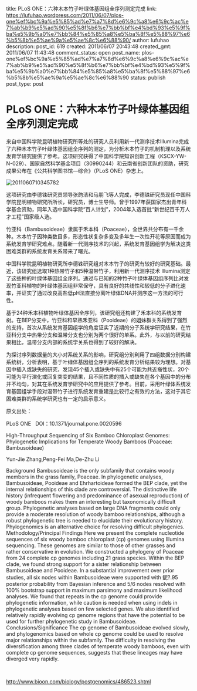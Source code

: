 title: PLoS ONE：六种木本竹子叶绿体基因组全序列测定完成
link: https://lufuhao.wordpress.com/2011/06/07/plos-one%ef%bc%9a%e5%85%ad%e7%a7%8d%e6%9c%a8%e6%9c%ac%e7%ab%b9%e5%ad%90%e5%8f%b6%e7%bb%bf%e4%bd%93%e5%9f%ba%e5%9b%a0%e7%bb%84%e5%85%a8%e5%ba%8f%e5%88%97%e6%b5%8b%e5%ae%9a%e5%ae%8c%e6%88%90/
author: lufuhao
description: 
post_id: 619
created: 2011/06/07 20:43:48
created_gmt: 2011/06/07 11:43:48
comment_status: open
post_name: plos-one%ef%bc%9a%e5%85%ad%e7%a7%8d%e6%9c%a8%e6%9c%ac%e7%ab%b9%e5%ad%90%e5%8f%b6%e7%bb%bf%e4%bd%93%e5%9f%ba%e5%9b%a0%e7%bb%84%e5%85%a8%e5%ba%8f%e5%88%97%e6%b5%8b%e5%ae%9a%e5%ae%8c%e6%88%90
status: publish
post_type: post

# PLoS ONE：六种木本竹子叶绿体基因组全序列测定完成

来自中国科学院昆明植物研究所等处的研究人员利用新一代测序技术Illumina完成了六种木本竹子叶绿体基因组全序列的测定，为分析木本竹子的机制机理以及系统发育学研究提供了参考。这项研究获得了中国科学院知识创新工程（KSCX-YW-N-029）、国家自然科学基金项目（30990244）和云南省创新团队的资助，研究成果公布在《公共科学图书馆—综合》（PLoS ONE）杂志上。

![2011060710345782](http://lufuhao.files.wordpress.com/2011/06/2011060710345782_thumb.jpg)

这项研究由李德铢研究员领导张韵洁和马朋飞等人完成，李德铢研究员现任中国科学院昆明植物研究所所长，研究员，博士生导师。曾于1997年获国家杰出青年科学基金资助，同年入选中国科学院“百人计划”，2004年入选首批“新世纪百千万人才工程”国家级人选。 

竹亚科（Bambusoideae）隶属于禾本科（Poaceae），全世界共分布有一千余种。木本竹子因种类数目多，形态性状复杂多变及多年生一次性开花等原因而成为系统发育学研究难点。随着新一代测序技术的兴起，系统发育基因组学为解决这类困难类群的系统发育关系带来了曙光。 

中国科学院昆明植物研究所李德铢研究组对木本竹子的研究有较好的研究基础。最近，该研究组选取1种热带竹子和5种温带竹子，利用新一代测序技术 Illumina测定了这些种的叶绿体基因组全序列。通过与已知的2种竹子叶绿体基因组序列比对发现竹亚科植物的叶绿体基因组非常保守，具有良好的共线性和较低的分子进化速率，并证实了通过改良高盐低pH法直接分离叶绿体DNA并测序这一方法的可行性。 

基于24种禾本科植物叶绿体基因全序列，该研究组还构建了禾本科的系统发育树。在BEP分支中，竹亚科和早熟禾亚科（Pooideae）的姐妹群关系得到了强烈的支持，首次从系统发育基因组学的角度证实了近期的分子系统学研究结果，在竹亚科分支中热带分支和温带分支也分别为两个很好的单系。此外，与以前的研究结果相比，温带分支内部的系统学关系也得到了较好的解决。 

为探讨序列数据量的大小对系统关系的影响，研究组分别利用了四组数据分别构建系统树，分析表明，基于叶绿体基因组全序列的系统发育分析结果较为理想。对基因中插入或缺失的研究，发现45个插入或缺失中有25个可能为共近裔性状，20个可能为平行演化或回复突变的结果，且不同性质的插入或缺失在各个基因中的分布并不均匀，对其在系统发育学研究中的应用提供了参考。目前，采用叶绿体系统发育基因组学手段对温带竹子进行系统发育重建是比较行之有效的方法，这对于其它困难类群的系统学研究也有一定的启示意义。 

原文出处： 

PLoS ONE   DOI：10.1371/journal.pone.0020596 

High-Throughput Sequencing of Six Bamboo Chloroplast Genomes: Phylogenetic Implications for Temperate Woody Bamboos (Poaceae: Bambusoideae) 

Yun-Jie Zhang,Peng-Fei Ma,De-Zhu Li 

Background Bambusoideae is the only subfamily that contains woody members in the grass family, Poaceae. In phylogenetic analyses, Bambusoideae, Pooideae and Ehrhartoideae formed the BEP clade, yet the internal relationships of this clade are controversial. The distinctive life history (infrequent flowering and predominance of asexual reproduction) of woody bamboos makes them an interesting but taxonomically difficult group. Phylogenetic analyses based on large DNA fragments could only provide a moderate resolution of woody bamboo relationships, although a robust phylogenetic tree is needed to elucidate their evolutionary history. Phylogenomics is an alternative choice for resolving difficult phylogenies. Methodology/Principal Findings Here we present the complete nucleotide sequences of six woody bamboo chloroplast (cp) genomes using Illumina sequencing. These genomes are similar to those of other grasses and rather conservative in evolution. We constructed a phylogeny of Poaceae from 24 complete cp genomes including 21 grass species. Within the BEP clade, we found strong support for a sister relationship between Bambusoideae and Pooideae. In a substantial improvement over prior studies, all six nodes within Bambusoideae were supported with 鈮?.95 posterior probability from Bayesian inference and 5/6 nodes resolved with 100% bootstrap support in maximum parsimony and maximum likelihood analyses. We found that repeats in the cp genome could provide phylogenetic information, while caution is needed when using indels in phylogenetic analyses based on few selected genes. We also identified relatively rapidly evolving cp genome regions that have the potential to be used for further phylogenetic study in Bambusoideae. Conclusions/Significance The cp genome of Bambusoideae evolved slowly, and phylogenomics based on whole cp genome could be used to resolve major relationships within the subfamily. The difficulty in resolving the diversification among three clades of temperate woody bamboos, even with complete cp genome sequences, suggests that these lineages may have diverged very rapidly. 

 

<http://www.bioon.com/biology/postgenomics/486523.shtml>